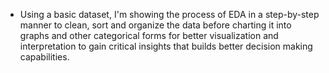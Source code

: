 - Using a basic dataset, I'm showing the process of EDA in a step-by-step manner to clean, sort and organize the data before charting it into graphs and other categorical forms for better visualization and interpretation to gain critical insights that builds better decision making capabilities.
